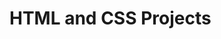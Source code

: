 <!DOCTYPE html>
<html lang="en">
        <head>
            <meta charset="utf-8">
            <title> README.md</title>
            <H1>HTML and CSS Projects</h1>
        </head>
        <body>

